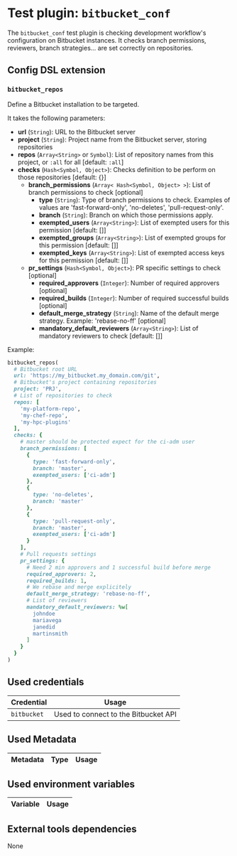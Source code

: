 # Test plugin: `bitbucket_conf`

The `bitbucket_conf` test plugin is checking development workflow's configuration on Bitbucket instances.
It checks branch permissions, reviewers, branch strategies... are set correctly on repositories.

## Config DSL extension

### `bitbucket_repos`

Define a Bitbucket installation to be targeted.

It takes the following parameters:
* **url** (`String`): URL to the Bitbucket server
* **project** (`String`): Project name from the Bitbucket server, storing repositories
* **repos** (`Array<String>` or `Symbol`): List of repository names from this project, or `:all` for all [default: `:all`]
* **checks** (`Hash<Symbol, Object>`): Checks definition to be perform on those repositories [default: {}]
  * **branch_permissions** (`Array< Hash<Symbol, Object> >`): List of branch permissions to check [optional]
    * **type** (`String`): Type of branch permissions to check. Examples of values are 'fast-forward-only', 'no-deletes', 'pull-request-only'.
    * **branch** (`String`): Branch on which those permissions apply.
    * **exempted_users** (`Array<String>`): List of exempted users for this permission [default: []]
    * **exempted_groups** (`Array<String>`): List of exempted groups for this permission [default: []]
    * **exempted_keys** (`Array<String>`): List of exempted access keys for this permission [default: []]
  * **pr_settings** (`Hash<Symbol, Object>`): PR specific settings to check [optional]
    * **required_approvers** (`Integer`): Number of required approvers [optional]
    * **required_builds** (`Integer`): Number of required successful builds [optional]
    * **default_merge_strategy** (`String`): Name of the default merge strategy. Example: 'rebase-no-ff' [optional]
    * **mandatory_default_reviewers** (`Array<String>`): List of mandatory reviewers to check [default: []]

Example:
```ruby
bitbucket_repos(
  # Bitbucket root URL
  url: 'https://my_bitbucket.my_domain.com/git',
  # Bitbucket's project containing repositories
  project: 'PRJ',
  # List of repositories to check
  repos: [
    'my-platform-repo',
    'my-chef-repo',
    'my-hpc-plugins'
  ],
  checks: {
    # master should be protected expect for the ci-adm user
    branch_permissions: [
      {
        type: 'fast-forward-only',
        branch: 'master',
        exempted_users: ['ci-adm']
      },
      {
        type: 'no-deletes',
        branch: 'master'
      },
      {
        type: 'pull-request-only',
        branch: 'master',
        exempted_users: ['ci-adm']
      }
    ],
    # Pull requests settings
    pr_settings: {
      # Need 2 min approvers and 1 successful build before merge
      required_approvers: 2,
      required_builds: 1,
      # We rebase and merge explicitely
      default_merge_strategy: 'rebase-no-ff',
      # List of reviewers
      mandatory_default_reviewers: %w[
        johndoe
        mariavega
        janedid
        martinsmith
      ]
    }
  }
)
```

## Used credentials

| Credential | Usage
| --- | --- |
| `bitbucket` | Used to connect to the Bitbucket API |

## Used Metadata

| Metadata | Type | Usage
| --- | --- | --- |

## Used environment variables

| Variable | Usage
| --- | --- |

## External tools dependencies

None
